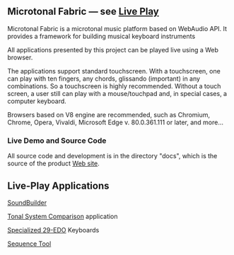 ﻿## Microtonal Fabric — see [Live Play](https://sakryukov.github.io/microtonal-fabric)

Microtonal Fabric is a microtonal music platform based on WebAudio API. It provides a framework for building musical keyboard instruments 

All applications presented by this project can be played live using a Web browser.

The applications support standard touchscreen. With a touchscreen, one can play with ten fingers, any chords, glissando (important) in any combinations. So a touchscreen is highly recommended. Without a touch screen, a user still can play with a mouse/touchpad and, in special cases, a computer keyboard.

Browsers based on V8 engine are recommended, such as Chromium, Chrome, Opera, Vivaldi, Microsoft Edge v. 80.0.361.111 or later, and more…

### Live Demo and Source Code

All source code and development is in the directory "docs", which is the source of the product [Web site](https://sakryukov.github.io/microtonal-fabric).

## Live-Play Applications

[SoundBuilder](https://sakryukov.github.io/microtonal-fabric/code/SoundBuilder)

[Tonal System Comparison](https://sakryukov.github.io/microtonal-fabric/code/tone-system-comparison) application

[Specialized 29-EDO](https://sakryukov.github.io/microtonal-fabric/code/tone-system-comparison) Keyboards

[Sequence Tool](https://sakryukov.github.io/microtonal-fabric/code/sequence-tool)

